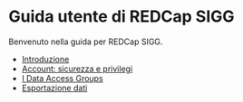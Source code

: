 # Guida utente di REDCap SIGG
Benvenuto nella guida per REDCap SIGG.

- [Introduzione](introduzione.md)
- [Account: sicurezza e privilegi](utenze.md)
- [I Data Access Groups](dags.md)
- [Esportazione dati](esportazione.md)
